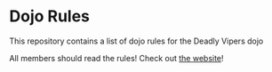 Dojo Rules
==========

This repository contains a list of dojo rules for the Deadly Vipers dojo

All members should read the rules! Check out [the website](https://github.com/deadlyvipers)!

